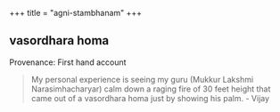 +++
title = "agni-stambhanam"
+++

## vasordhara homa
Provenance: First hand account

> My personal experience is seeing my guru (Mukkur Lakshmi Narasimhacharyar) calm down a raging fire of 30 feet height that came out of a vasordhara homa  just by showing his palm. - Vijay